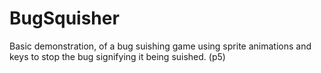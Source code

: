 # BugSquisher
Basic demonstration, of a bug suishing game using sprite animations and keys to stop the bug signifying it being suished. (p5)
